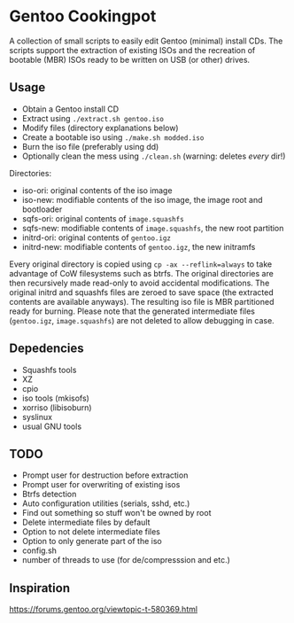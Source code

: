 Gentoo Cookingpot
=================

A collection of small scripts to easily edit Gentoo (minimal) install CDs. The
scripts support the extraction of existing ISOs and the recreation of bootable
(MBR) ISOs ready to be written on USB (or other) drives.

## Usage

- Obtain a Gentoo install CD
- Extract using `./extract.sh gentoo.iso`
- Modify files (directory explanations below)
- Create a bootable iso using `./make.sh modded.iso`
- Burn the iso file (preferably using dd)
- Optionally clean the mess using `./clean.sh` (warning: deletes *every* dir!)

Directories:
- iso-ori: original contents of the iso image
- iso-new: modifiable contents of the iso image, the image root and bootloader
- sqfs-ori: original contents of `image.squashfs`
- sqfs-new: modifiable contents of `image.squashfs`, the new root partition
- initrd-ori: original contents of `gentoo.igz`
- initrd-new: modifiable contents of `gentoo.igz`, the new initramfs

Every original directory is copied using `cp -ax --reflink=always` to take
advantage of CoW filesystems such as btrfs. The original directories are then
recursively made read-only to avoid accidental modifications. The original
initrd and squashfs files are zeroed to save space (the extracted contents are
available anyways). The resulting iso file is MBR partitioned ready for
burning. Please note that the generated intermediate files (`gentoo.igz`,
`image.squashfs`) are not deleted to allow debugging in case.

## Depedencies

- Squashfs tools
- XZ
- cpio
- iso tools (mkisofs)
- xorriso (libisoburn)
- syslinux
- usual GNU tools

## TODO

- Prompt user for destruction before extraction
- Prompt user for overwriting of existing isos
- Btrfs detection
- Auto configuration utilities (serials, sshd, etc.)
- Find out something so stuff won't be owned by root
- Delete intermediate files by default
- Option to not delete intermediate files
- Option to only generate part of the iso
- config.sh
- number of threads to use (for de/compresssion and etc.)

## Inspiration

https://forums.gentoo.org/viewtopic-t-580369.html

